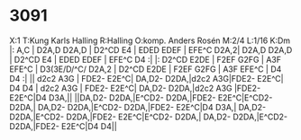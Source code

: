 # 3091

X:1
T:Kung Karls Halling
R:Halling
O:komp. Anders Rosén
M:2/4
L:1/16
K:Dm
|: A,C | D2A,D D2A,D | D2^CD E4 | EDED EDEF | EFE^C D2A,2| D2A,D D2A,D | D2^CD E4 | EDED EDEF | EFE^C D4 :|
|: D2^CD E2DE | F2EF G2FG | A3F EFE^C | D3(3E/D/^C/ D2A,2 | D2^CD E2DE | F2EF G2FG | A3F EFE^C | D4 D4 :|
|| d2c2 A3G | FDE2- E2E^C| DA,D2- D2DA,|d2c2 A3G|FDE2- E2E^C| D4 D4 |
d2c2 A3G | FDE2- E2E^C| DA,D2- D2DA,|d2c2 A3G |FDE2- E2E^C|D4 D3A,||
||DA,D2- D2DA,|E^CD2- D2DA,|FDE2- E2E^C|E^CD2- D2DA,|
DA,D2- D2DA,|E^CD2- D2DA,|FDE2- E2E^C|D4 D3A,|
DA,D2- D2DA,|E^CD2- D2DA,|FDE2- E2E^C|E^CD2- D2DA,|
DA,D2- D2DA,|E^CD2- D2DA,|FDE2- E2E^C|D4 D4||
